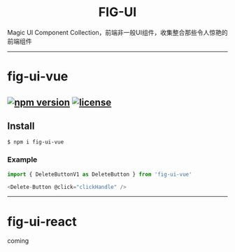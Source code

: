 <h1 align="center">FIG-UI</h1>
Magic UI Component Collection，前端非一般UI组件，收集整合那些令人惊艳的前端组件


----
# fig-ui-vue
## [![npm version](https://img.shields.io/npm/v/fig-ui-vue.svg)](https://npm.im/fig-ui-vue) [![license](https://img.shields.io/npm/l/fig-ui-vue.svg)](https://npm.im/fig-ui-vue)
## Install

`$ npm i fig-ui-vue`

### Example

```javascript
import { DeleteButtonV1 as DeleteButton } from 'fig-ui-vue'

<Delete-Button @click="clickHandle" />
```

---
# fig-ui-react
coming
